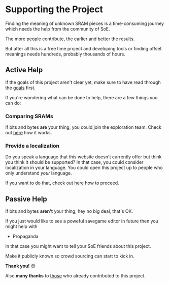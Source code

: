﻿# Supporting the Project

Finding the meaning of unknown SRAM pieces is a time-consuming journey which needs the help from the community of SoE.

The more people contribute, the earlier and better the results.

But after all this is a free time project and developing tools or finding offset meanings needs hundreds, probably thousands of hours.

## Active Help
If the goals of this project aren't clear yet, make sure to have read through the <a href=goals>goals</a> first.

If you're wondering what can be done to help, there are a few things you can do:

### Comparing SRAMs

If bits and bytes **are** your thing, you could join the exploration team. Check out <a href=Contribute>here</a> how it works.

### Provide a localization

Do you speak a language that this website doesn't currently offer but think you think it should be supported? 
In that case, you could consider localization in your language. You could open this project up to people who only understand *your* language.

If you want to do that, check out <a href=localization>here</a> how to proceed.

## Passive Help
If bits and bytes **aren't** your thing, hey no big deal, that's OK.

If you just would like to see a poweful savegame editor in future then you might help with

* Propaganda

In that case you might want to tell your SoE friends about this project. 

Make it publicly known so crowd sourcing can start to kick in.

**Thank you!** 😊

Also **many thanks** to <a href=contributors>those</a> who already contributed to this project.
